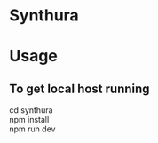 # Synthura

# Usage
## To get local host running
cd synthura <br>
npm install <br>
npm run dev <br>
